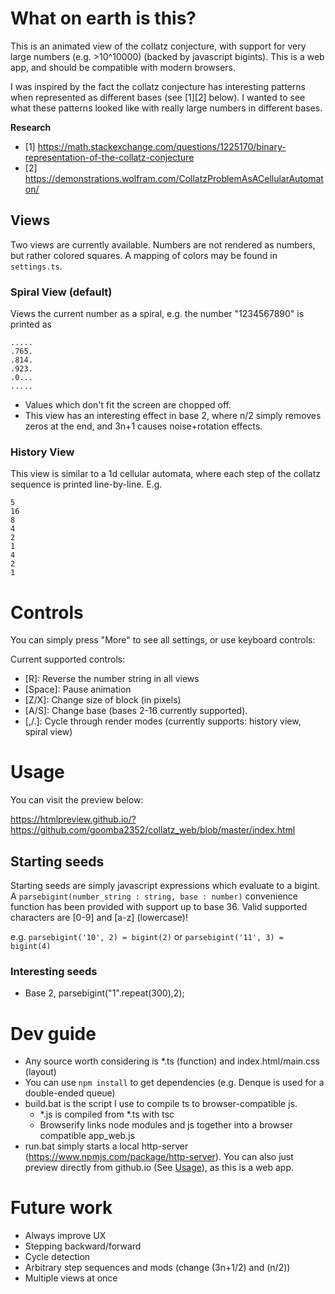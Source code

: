 # What on earth is this?

This is an animated view of the collatz conjecture, with support for very large numbers (e.g. >10^10000) (backed by javascript bigints). This is a web app, and should be compatible with modern browsers.

I was inspired by the fact the collatz conjecture has interesting patterns when represented as different bases (see [1][2] below). I wanted to see what these patterns looked like with really large numbers in different bases.

**Research**
- [1] https://math.stackexchange.com/questions/1225170/binary-representation-of-the-collatz-conjecture
- [2] https://demonstrations.wolfram.com/CollatzProblemAsACellularAutomaton/

## Views
Two views are currently available. Numbers are not rendered as numbers, but rather colored squares. A mapping of colors may be found in `settings.ts`.

### Spiral View (default)
Views the current number as a spiral, e.g. the number "1234567890" is printed as

```
.....
.765.
.814.
.923.
.0...
.....
```

- Values which don't fit the screen are chopped off. 
- This view has an interesting effect in base 2, where n/2 simply removes zeros at the end, and 3n+1 causes noise+rotation effects.

### History View
This view is similar to a 1d cellular automata, where each step of the collatz sequence is printed line-by-line. E.g.

```
5
16
8
4
2
1
4
2
1
```

# Controls
You can simply press "More" to see all settings, or use keyboard controls:

Current supported controls:
- [R]: Reverse the number string in all views
- [Space]: Pause animation
- [Z/X]: Change size of block (in pixels)
- [A/S]: Change base (bases 2-16 currently supported).
- [,/.]: Cycle through render modes (currently supports: history view, spiral view)

# Usage
You can visit the preview below:

https://htmlpreview.github.io/?https://github.com/goomba2352/collatz_web/blob/master/index.html

## Starting seeds
Starting seeds are simply javascript expressions which evaluate to a bigint. A `parsebigint(number_string : string, base : number)` convenience function has been provided with support up to base 36. Valid supported characters are [0-9] and [a-z] (lowercase)!

e.g. `parsebigint('10', 2) = bigint(2)` or `parsebigint('11', 3) = bigint(4)`
### Interesting seeds
- Base 2, parsebigint("1".repeat(300),2);
  

# Dev guide
- Any source worth considering is *.ts (function) and index.html/main.css (layout)
- You can use `npm install` to get dependencies (e.g. Denque is used for a double-ended queue)
- build.bat is the script I use to compile ts to browser-compatible js.
  - *.js is compiled from *.ts with tsc
  - Browserify links node modules and js together into a browser compatible app_web.js
- run.bat simply starts a local http-server (https://www.npmjs.com/package/http-server). You can also just preview directly from github.io (See [Usage](#Usage)), as this is a web app.

# Future work
- Always improve UX
- Stepping backward/forward
- Cycle detection
- Arbitrary step sequences and mods (change (3n+1/2) and (n/2))
- Multiple views at once